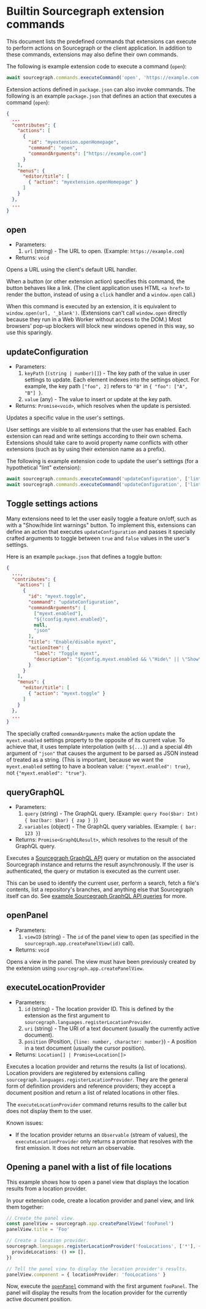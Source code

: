 # Builtin Sourcegraph extension commands

This document lists the predefined commands that extensions can execute to perform actions on Sourcegraph or the client application. In addition to these commands, extensions may also define their own commands.

The following is example extension code to execute a command (`open`):

```typescript
await sourcegraph.commands.executeCommand('open', 'https://example.com')
```

Extension actions defined in `package.json` can also invoke commands. The following is an example `package.json` that defines an action that executes a command (`open`):

``` json
{
  ...
  "contributes": {
    "actions": [
      {
        "id": "myextension.openHomepage",
        "command": "open",
        "commandArguments": ["https://example.com"]
      }
    ],
    "menus": {
      "editor/title": [
        { "action": "myextension.openHomepage" }
      ]
    }
  },
  ...
}
```

## open

- Parameters:
  1. `url` (string) - The URL to open. (Example: `https://example.com`)
- Returns: `void`

Opens a URL using the client's default URL handler.

When a button (or other extension action) specifies this command, the button behaves like a link. (The client application uses HTML `<a href>` to render the button, instead of using a `click` handler and a `window.open` call.)

When this command is executed by an extension, it is equivalent to `window.open(url, '_blank')`. (Extensions can't call `window.open` directly because they run in a Web Worker without access to the DOM.) Most browsers' pop-up blockers will block new windows opened in this way, so use this sparingly.

## updateConfiguration

- Parameters:
  1. `keyPath` (`(string | number)[]`) - The key path of the value in user settings to update. Each element indexes into the settings object. For example, the key path `["foo", 2]` refers to `"B"` in `{ "foo": ["A", "B"] }`.
  1. `value` (any) - The value to insert or update at the key path.
- Returns: `Promise<void>`, which resolves when the update is persisted.

Updates a specific value in the user's settings.

User settings are visible to all extensions that the user has enabled. Each extension can read and write settings according to their own schema. Extensions should take care to avoid property name conflicts with other extensions (such as by using their extension name as a prefix).

The following is example extension code to update the user's settings (for a hypothetical "lint" extension):

```typescript
await sourcegraph.commands.executeCommand('updateConfiguration', ['lint.ignoreRules'], ['noSemicolons', 'longLines'])
await sourcegraph.commands.executeCommand('updateConfiguration', ['lint.maxWarnings'], 25)
```

## Toggle settings actions

Many extensions need to let the user easily toggle a feature on/off, such as with a "Show/hide lint warnings" button. To implement this, extensions can define an action that executes `updateConfiguration` and passes it specially crafted arguments to toggle between `true` and `false` values in the user's settings.

Here is an example `package.json` that defines a toggle button:

```json
{
  ...,
  "contributes": {
    "actions": [
      {
        "id": "myext.toggle",
        "command": "updateConfiguration",
        "commandArguments": [
          ["myext.enabled"],
          "${!config.myext.enabled}",
          null,
          "json"
        ],
        "title": "Enable/disable myext",
        "actionItem": {
          "label": "Toggle myext",
          "description": "${config.myext.enabled && \"Hide\" || \"Show\"} myext"
        }
      }
    ],
    "menus": {
      "editor/title": [
        { "action": "myext.toggle" }
      ]
    }
  },
  ...
}
```

The specially crafted `commandArguments` make the action update the `myext.enabled` settings property to the opposite of its current value. To achieve that, it uses template interpolation (with `${...}`) and a special 4th argument of `"json"` that causes the argument to be parsed as JSON instead of treated as a string. (This is important, because we want the `myext.enabled` setting to have a boolean value: `{"myext.enabled": true}`, not `{"myext.enabled": "true"}`.

## queryGraphQL

- Parameters:
  1. `query` (string) - The GraphQL query. (Example: `query Foo($bar: Int) { baz(bar: $bar) { zap } }`)
  1. `variables` (object) - The GraphQL query variables. (Example: `{ bar: 123 }`)
- Returns: `Promise<GraphQLResult>`, which resolves to the result of the GraphQL query.

Executes a [Sourcegraph GraphQL API](../../api/graphql/index.md) query or mutation on the associated Sourcegraph instance and returns the result asynchronously. If the user is authenticated, the query or mutation is executed as the current user.

This can be used to identify the current user, perform a search, fetch a file's contents, list a repository's branches, and anything else that Sourcegraph itself can do. See [example Sourcegraph GraphQL API queries](../../api/graphql/examples.md) for more.

## openPanel

- Parameters:
  1. `viewID` (string) - The `id` of the panel view to open (as specified in the `sourcegraph.app.createPanelView(id)` call).
- Returns: `void`

Opens a view in the panel. The view must have been previously created by the extension using `sourcegraph.app.createPanelView`.

## executeLocationProvider

- Parameters:
  1. `id` (string) - The location provider ID. This is defined by the extension as the first argument to `sourcegraph.languages.registerLocationProvider`.
  1. `uri` (string) - The URI of a text document (usually the currently active document).
  1. `position` (Position, `{line: number, character: number}`) - A position in a text document (usually the cursor position).
- Returns: `Location[] | Promise<Location[]>`

Executes a location provider and returns the results (a list of locations). Location providers are registered by extensions calling `sourcegraph.languages.registerLocationProvider`. They are the general form of definition providers and reference providers; they accept a document position and return a list of related locations in other files.

The `executeLocationProvider` command returns results to the caller but does not display them to the user.

Known issues:

- If the location provider returns an `Observable` (stream of values), the `executeLocationProvider` only returns a promise that resolves with the first emission. It does not return an observable.

## Opening a panel with a list of file locations

This example shows how to open a panel view that displays the location results from a location provider.

In your extension code, create a location provider and panel view, and link them together:

```typescript
// Create the panel view.
const panelView = sourcegraph.app.createPanelView('fooPanel')
panelView.title = 'Foo'

// Create a location provider.
sourcegraph.languages.registerLocationProvider('fooLocations', ['*'], {
  provideLocations: () => [],
})

// Tell the panel view to display the location provider's results.
panelView.component = { locationProvider: 'fooLocations' }
```

Now, execute the [`openPanel`](builtin_commands.md#openPanel) command with the first argument `fooPanel`. The panel will display the results from the location provider for the currently active document position.
